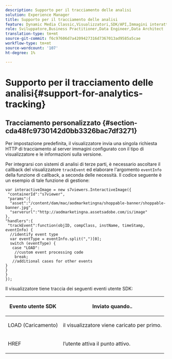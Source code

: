 ```yaml
---
description: Supporto per il tracciamento delle analisi
solution: Experience Manager
title: Supporto per il tracciamento delle analisi
feature: Dynamic Media Classic,Visualizzatori,SDK/API,Immagini interattive
role: Sviluppatore,Business Practitioner,Data Engineer,Data Architect
translation-type: tm+mt
source-git-commit: f6c97606d7a4209427316d7367013ad9585a5cae
workflow-type: tm+mt
source-wordcount: '107'
ht-degree: 1%

---
```



# Supporto per il tracciamento delle analisi{#support-for-analytics-tracking}

## Tracciamento personalizzato {#section-cda48fc9730142d0bb3326bac7df3271}

Per impostazione predefinita, il visualizzatore invia una singola richiesta HTTP di tracciamento al server immagini configurato con il tipo di visualizzatore e le informazioni sulla versione.

Per integrarsi con sistemi di analisi di terze parti, è necessario ascoltare il callback del visualizzatore `trackEvent` ed elaborare l&#39;argomento `eventInfo` della funzione di callback, a seconda delle necessità. Il codice seguente è un esempio di tale funzione di gestione:

```
var interactiveImage = new s7viewers.InteractiveImage({ 
 "containerId":"s7viewer", 
 "params":{ 
  "asset":"/content/dam/mac/aodmarketingna/shoppable-banner/shoppable-banner.jpg", 
  "serverurl":"http://aodmarketingna.assetsadobe.com/is/image" 
}, 
"handlers":{ 
 "trackEvent":function(objID, compClass, instName, timeStamp, eventInfo) { 
  //identify event type 
  var eventType = eventInfo.split(",")[0]; 
  switch (eventType) { 
   case "LOAD": 
    //custom event processing code 
    break; 
   //additional cases for other events 
} 
} 
} 
});
```

Il visualizzatore tiene traccia dei seguenti eventi utente SDK:

<table id="table_5D090E6614974D968E1A93B5727D859C"> 
 <thead> 
  <tr> 
   <th colname="col1" class="entry"> <p>Evento utente SDK </p> </th> 
   <th colname="col2" class="entry"> <p>Inviato quando.. </p> </th> 
  </tr> 
 </thead>
 <tbody> 
  <tr> 
   <td colname="col1"> <p> <span class="codeph">LOAD (Caricamento)</span> </p> </td> 
   <td colname="col2"> <p>il visualizzatore viene caricato per primo. </p> </td> 
  </tr> 
  <tr> 
   <td colname="col1"> <p> <span class="codeph"> HREF </span> </p> </td> 
   <td colname="col2"> <p>l’utente attiva il punto attivo. </p> </td> 
  </tr> 
 </tbody> 
</table>


